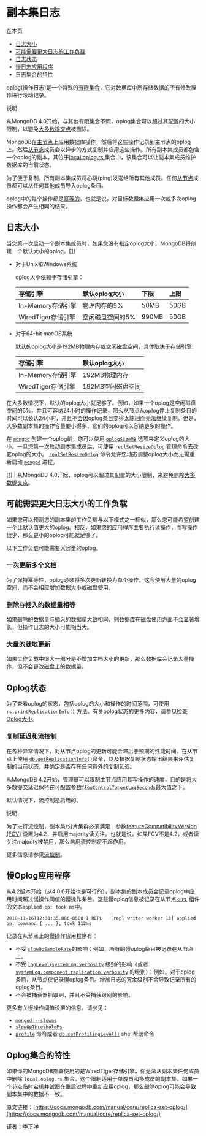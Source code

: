 # 副本集日志

在本页

* [日志大小](https://docs.mongodb.com/manual/core/replica-set-oplog/#oplog-size) 
* [可能需要更大日志的工作负载](https://docs.mongodb.com/manual/core/replica-set-oplog/#workloads-that-might-require-a-larger-oplog-size)
* [日志状态](https://docs.mongodb.com/manual/core/replica-set-oplog/#oplog-status)
* [慢日志应用程序](https://docs.mongodb.com/manual/core/replica-set-oplog/#slow-oplog-application)
* [日志集合的特性](https://docs.mongodb.com/manual/core/replica-set-oplog/#oplog-collection-behavior)

oplog\(操作日志\)是一个特殊的[有限集合](https://docs.mongodb.com/manual/reference/glossary/#term-capped-collection)，它对数据库中所存储数据的所有修改操作进行滚动记录。

说明

从MongoDB 4.0开始，与其他有限集合不同，oplog集合可以超过其配置的大小限制，以避免[大多数提交点](https://docs.mongodb.com/manual/reference/command/replSetGetStatus/#replSetGetStatus.optimes.lastCommittedOpTime)被删除。

MongoDB在[主节点](https://docs.mongodb.com/manual/reference/glossary/#term-primary)上应用数据库操作，然后将这些操作记录到主节点的oplog上。然后[从节点](https://docs.mongodb.com/manual/reference/glossary/#term-secondary)成员会以异步的方式复制并应用这些操作。所有副本集成员都包含一个oplog的副本，其位于[local.oplog.rs ](https://docs.mongodb.com/manual/reference/local-database/#local.oplog.rs)集合中，该集合可以让副本集成员维护数据库的当前状态。

为了便于复制，所有副本集成员将心跳\(ping\)发送给所有其他成员。任何[从节点](https://docs.mongodb.com/manual/reference/glossary/#term-secondary)成员都可以从任何其他成员导入oplog条目。

oplog中的每个操作都是[幂等的](https://docs.mongodb.com/manual/reference/glossary/#term-idempotent)。也就是说，对目标数据集应用一次或多次oplog操作都会产生相同的结果。

## 日志大小

当您第一次启动一个副本集成员时，如果您没有指定oplog大小，MongoDB将创建一个默认大小的oplog。[\[1\]](https://docs.mongodb.com/manual/core/replica-set-oplog/#oplog)

* 对于Unix和Windows系统

  oplog大小依赖于存储引擎：

  | 存储引擎 | 默认oplog大小 | 下限 | 上限 |
  | :--- | :--- | :--- | :--- |
  | In-Memory存储引擎 | 物理内存的5% | 50MB | 50GB |
  | WiredTiger存储引擎 | 空闲磁盘空间的5% | 990MB | 50GB |

* 对于64-bit macOS系统

  默认的oplog大小是192MB物理内存或空闲磁盘空间，具体取决于存储引擎:

  | 存储引擎 | 默认oplog大小 |
  | :--- | :--- |
  | In-Memory存储引擎 | 192MB物理内存 |
  | WiredTiger存储引擎 | 192MB空闲磁盘空间 |

在大多数情况下，默认的oplog大小就足够了。例如，如果一个oplog是空闲磁盘空间的5%，并且可容纳24小时的操作记录，那么从节点从oplog停止复制条目的时间可以长达24小时，并且不会因oplog条目变得太陈旧而无法继续复制。但是，大多数副本集的操作容量要小得多，它们的oplog可以容纳更多的操作。

在 [`mongod`](https://docs.mongodb.com/manual/reference/program/mongod/#bin.mongod) 创建一个oplog前，您可以使用 [`oplogSizeMB`](https://docs.mongodb.com/manual/reference/configuration-options/#replication.oplogSizeMB) 选项来定义oplog的大小。一旦您第一次启动副本集成员后，可使用 [`replSetResizeOplog`](https://docs.mongodb.com/manual/reference/command/replSetResizeOplog/#dbcmd.replSetResizeOplog) 管理命令去改变oplog的大小。 [`replSetResizeOplog`](https://docs.mongodb.com/manual/reference/command/replSetResizeOplog/#dbcmd.replSetResizeOplog) 命令允许您动态调整oplog大小而无需重新启动 [`mongod`](https://docs.mongodb.com/manual/reference/program/mongod/#bin.mongod) 进程。

[\[1\]](https://docs.mongodb.com/manual/core/replica-set-oplog/#id2) \| 从MongoDB 4.0开始，oplog可以超过其配置的大小限制，来避免删除[大多数提交点](https://docs.mongodb.com/manual/reference/command/replSetGetStatus/#replSetGetStatus.optimes.lastCommittedOpTime)。

## 可能需要更大日志大小的工作负载

如果您可以预测您的副本集的工作负载与以下模式之一相似，那么您可能希望创建一个比默认值更大的oplog。相反，如果您的应用程序主要执行读操作，而写操作很少，那么更小的oplog可能就足够了。

以下工作负载可能需要大容量的oplog。

### 一次更新多个文档

为了保持幂等性，oplog必须将多次更新转换为单个操作。这会使用大量的oplog空间，而不会相应增加数据大小或磁盘使用。

### 删除与插入的数据量相等

如果删除的数据量与插入的数据量大致相同，则数据库在磁盘使用方面不会显著增长，但操作日志的大小可能相当大。

### 大量的就地更新

如果工作负载中很大一部分是不增加文档大小的更新，那么数据库会记录大量操作，但不会更改磁盘上的数据量。

## Oplog状态

为了查看oplog的状态，包括oplog的大小和操作的时间范围，可使用[`rs.printReplicationInfo()`](https://docs.mongodb.com/manual/reference/method/rs.printReplicationInfo/#rs.printReplicationInfo) 方法。有关oplog状态的更多内容，请参见[检查Oplog大小](https://docs.mongodb.com/manual/tutorial/troubleshoot-replica-sets/#replica-set-troubleshooting-check-oplog-size)。

### 复制延迟和流控制

在各种异常情况下，对从节点oplog的更新可能会滞后于预期的性能时间。在从节点上使用 [`db.getReplicationInfo()`](https://docs.mongodb.com/manual/reference/method/db.getReplicationInfo/#db.getReplicationInfo)命令，以及根据复制状态输出结果来评估复制的当前状态，并确定是否存在任何意外的复制延迟。

从MongoDB 4.2开始，管理员可以限制主节点应用其写操作的速度，目的是将大多数提交延迟保持在可配置参数[`flowControlTargetLagSeconds`](https://docs.mongodb.com/manual/reference/parameters/#param.flowControlTargetLagSeconds)最大值之下。

默认情况下，流控制是启用的。

说明

为了进行流控制，副本集/分片集群必须满足：参数[featureCompatibilityVersion \(FCV\)](https://docs.mongodb.com/manual/reference/command/setFeatureCompatibilityVersion/#view-fcv) 设置为4.2，并启用majority读关注。也就是说，如果FCV不是4.2，或者读关注majority被禁用，那么启用流控制将不起作用。

更多信息请参见[流控制](https://docs.mongodb.com/manual/tutorial/troubleshoot-replica-sets/#flow-control)。

## 慢Oplog应用程序

从4.2版本开始（从4.0.6开始也是可行的），副本集的副本成员会记录oplog中应用时间超过慢操作阈值的慢操作条目。这些慢oplog信息被记录在从节点[`REPL`](https://docs.mongodb.com/manual/reference/log-messages/#REPL) 组件的文本`applied op: took ms`中。

```text
2018-11-16T12:31:35.886-0500 I REPL   [repl writer worker 13] applied op: command { ... }, took 112ms
```

记录在从节点上的慢操作应用程序有：

* 不受 [`slowOpSampleRate`](https://docs.mongodb.com/manual/reference/configuration-options/#operationProfiling.slowOpSampleRate)的影响；例如，所有的慢oplog条目被记录在从节点上。
* 不受 [`logLevel`](https://docs.mongodb.com/manual/reference/parameters/#param.logLevel)/[`systemLog.verbosity`](https://docs.mongodb.com/manual/reference/configuration-options/#systemLog.verbosity) 级别的影响（或者[`systemLog.component.replication.verbosity`](https://docs.mongodb.com/manual/reference/configuration-options/#systemLog.component.replication.verbosity) 的级别）；例如，对于oplog条目，从节点仅记录慢oplog条目。增加日志的冗余级别不会导致记录所有的oplog条目。
* 不会被捕获器抓取到，并且不受捕获级别的影响。

更多有关慢操作阈值设置的信息，请参见：

* [`mongod --slowms`](https://docs.mongodb.com/manual/reference/program/mongod/#cmdoption-mongod-slowms)
* [`slowOpThresholdMs`](https://docs.mongodb.com/manual/reference/configuration-options/#operationProfiling.slowOpThresholdMs)
* [`profile`](https://docs.mongodb.com/manual/reference/command/profile/#dbcmd.profile) 命令或者 [`db.setProfilingLevel()`](https://docs.mongodb.com/manual/reference/method/db.setProfilingLevel/#db.setProfilingLevel) shell帮助命令

## Oplog集合的特性

如果你的MongoDB部署使用的是WiredTiger存储引擎，你无法从副本集任何成员中删除 `local.oplog.rs` 集合。这个限制适用于单成员和多成员的副本集。如果一个节点临时宕机并试图在重启过程中重新应用oplog，那么删除oplog可能会导致副本集中的数据不一致。

原文链接：[https://docs.mongodb.com/manual/core/replica-set-oplog/](https://docs.mongodb.com/manual/core/replica-set-oplog/)

译者：李正洋

